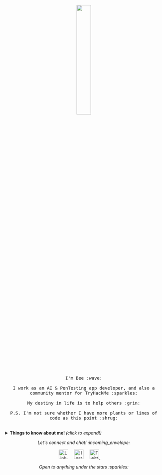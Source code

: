 <p align="center">
  <img src="https://media.giphy.com/media/MeJgB3yMMwIaHmKD4z/giphy.gif" width="30%">
  <br><br>
  <samp>
    I'm Bee :wave:
    <br><br>
    I work as an AI & PenTesting app developer, and also a community mentor for TryHackMe :sparkles:
    <br><br>
    My destiny in life is to help others :grin:
    <br><br>
    P.S. I'm not sure whether I have more plants or lines of code as this point :shrug:
  </samp>
</p>

<br>

<details>
  <summary> <b> Things to know about me! </b> <i>(click to expand!)</i> </summary>
  
  <br>
  
[![Brandon's github stats](https://github-readme-stats.vercel.app/api?username=brandonskerritt)](https://github.com/anuraghazra/github-readme-stats)

---

### - Languages and Tools...

<p align="center">

  <!-- For more icons please follow  https://github.com/MikeCodesDotNET/ColoredBadges -->

  <img src="https://github.com/Quadrified/Quadrified/blob/master/assets/svg/dev/frameworks/python.svg" alt="angular" style="vertical-align:top; margin:4px">
  <img src="https://github.com/Quadrified/Quadrified/blob/master/assets/svg/dev/frameworks/rustt.svg" alt="react" style="vertical-align:top; margin:4px">
  <img src="https://github.com/Quadrified/Quadrified/blob/master/assets/svg/dev/languages/js.svg" alt="js" style="vertical-align:top; margin:4px">
  <img src="https://github.com/Quadrified/Quadrified/blob/master/assets/svg/dev/languages/java.svg" alt="java" style="vertical-align:top; margin:4px">
  <img src="https://github.com/Quadrified/Quadrified/blob/master/assets/svg/dev/tools/bash.svg" alt="bash" style="vertical-align:top; margin:4px">

---

</p>

### - I'm currently...

- Working on [Ciphey](https://github.com/ciphey/ciphey)
- Working on [RustScan](https://github.com/brandonskerritt/rustscan)
- Competing in world-wide CTFs with [CatsGetRoot](https://github.com/catsgetroot)
- Mentoring newbie pentesters at [TryHackMe.com](https://tryhackme.com)
- Writing for my 2 million views blog at [Skerritt.blog](https://skerritt.blog)

---

</details>

<p align="center"> 
  <i> Let's connect and chat! :incoming_envelope: </i>
</p>

<p align="center">
  <a href="https://www.linkedin.com/in/brandonls"><img src="https://github.com/Quadrified/Quadrified/blob/master/assets/my_svgs/linkedin.svg" width="30px" alt="LinkedIn"></a> &nbsp; &nbsp;
  <a href="https://instagram.com/brandon.codes"><img src="https://github.com/Quadrified/Quadrified/blob/master/assets/my_svgs/instagram.svg" width="30px" alt="Instagram"></a> &nbsp; &nbsp;
  <a href="https://twitter.com/brandon_skerrit"><img src="https://github.com/Quadrified/Quadrified/blob/master/assets/my_svgs/twitter.svg" width="30px" alt="Twitter">     </a> &nbsp; &nbsp;
&nbsp; &nbsp;
</p>

<p align="center">
  <i> Open to anything under the stars :sparkles: </i>
</p>
